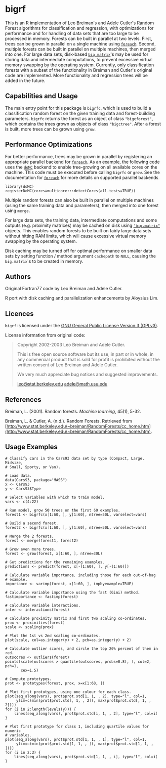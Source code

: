 bigrf
=====

This is an R implementation of Leo Breiman's and Adele Cutler's Random Forest algorithms for classification and regression, with optimizations for performance and for handling of data sets that are too large to be processed in memory. Forests can be built in parallel at two levels. First, trees can be grown in parallel on a single machine using [`foreach`](http://cran.r-project.org/web/packages/foreach/). Second, multiple forests can be built in parallel on multiple machines, then merged into one. For large data sets, disk-based [`big.matrix`](http://cran.r-project.org/web/packages/bigmemory/)'s may be used for storing data and intermediate computations, to prevent excessive virtual memory swapping by the operating system. Currently, only classification forests with a subset of the functionality in Breiman and Cutler's original code are implemented. More functionality and regression trees will be added in the future.

Capabilities and Usage
----------------------

  The main entry point for this package is `bigrfc`, which is used to build a classification random forest on the given training data and forest-building parameters. `bigrfc` returns the forest as an object of class `"bigcforest"`, which contains the trees grown as objects of class `"bigctree"`. After a forest is built, more trees can be grown using `grow`.

Performance Optimizations
-------------------------

For better performance, trees may be grown in parallel by registering an appropriate parallel backend for [`foreach`](http://cran.r-project.org/web/packages). As an example, the following code uses the [`doMC`](http://cran.r-project.org/web/packages/doMC/) backend to enable tree-growing on all available cores on the machine. This code must be executed before calling `bigrfc` or `grow`. See the documentation for [`foreach`](http://cran.r-project.org/web/packages) for more details on supported parallel backends.

    library(doMC)
    registerDoMC(cores=multicore:::detectCores(all.tests=TRUE))

Multiple random forests can also be built in parallel on multiple machines (using the same training data and parameters), then merged into one forest using `merge`.

For large data sets, the training data, intermediate computations and some outputs (e.g. proximity matrices) may be cached on disk using [`"big.matrix"`](http://cran.r-project.org/web/packages/bigmemory/) objects. This enables random forests to be built on fairly large data sets without hitting RAM limits, which will cause excessive virtual memory swapping by the operating system.

Disk caching may be turned off for optimal performance on smaller data sets by setting function / method argument `cachepath` to `NULL`, causing the `big.matrix`'s to be created in memory.

Authors
-------

Original Fortran77 code by Leo Breiman and Adele Cutler.
  
R port with disk caching and parallelization enhancements by Aloysius Lim.

Licences
--------

`bigrf` is licensed under the [GNU General Public License Version 3 (GPLv3)](http://www.gnu.org/licenses/gpl.html).

License information from original code:

> Copyright 2002-2003  Leo Breiman and Adele Cutler.
> 
> This is free open source software but its use, in part or in whole, in any commercial product that is sold for profit is prohibited without the written consent of Leo Breiman and Adele Cutler.
> 
> We very much appreciate bug notices and suggested improvements.
> 
> leo@stat.berkeley.edu   adele@math.usu.edu

References
----------

Breiman, L. (2001). Random forests. *Machine learning*, 45(1), 5-32.
  
Breiman, L. & Cutler, A. (n.d.). Random Forests. Retrieved from [http://www.stat.berkeley.edu/~breiman/RandomForests/cc_home.htm](http://www.stat.berkeley.edu/~breiman/RandomForests/cc_home.htm).

Usage Examples
--------------
    # Classify cars in the Cars93 data set by type (Compact, Large, Midsize,
    # Small, Sporty, or Van).
    
    # Load data.
    data(Cars93, package="MASS")
    x <- Cars93
    y <- Cars93$Type
    
    # Select variables with which to train model.
    vars <- c(4:22)
    
    # Run model, grow 50 trees on the first 60 examples.
    forest1 <- bigrfc(x[1:60, ], y[1:60], ntree=50L, varselect=vars)
    
    # Build a second forest.
    forest2 <- bigrfc(x[1:60, ], y[1:60], ntree=50L, varselect=vars)
    
    # Merge the 2 forests.
    forest <- merge(forest1, forest2)
	
	# Grow even more trees.
	forest <- grow(forest, x[1:60, ], ntree=30L)
	
    # Get predictions for the remaining examples.
    predictions <- predict(forest, x[-(1:60), ], y[-(1:60)])
    
    # Calculate variable importance, including those for each out-of-bag
    # example.
    importance <- varimp(forest, x[1:60, ], impbyexample=TRUE)
    
    # Calculate variable importance using the fast (Gini) method.
    fastimportance <- fastimp(forest)
    
    # Calculate variable interactions.
    inter <- interactions(forest)
    
    # Calculate proximity matrix and first two scaling co-ordinates.
    prox <- proximities(forest)
    scale <- scaling(prox)
    
    # Plot the 1st vs 2nd scaling co-ordinates.
    plot(scale, col=as.integer(y) + 2, pch=as.integer(y) + 2)

    # Calculate outlier scores, and circle the top 20% percent of them in red.
    outscores <- outliers(forest)
    points(scale[outscores > quantile(outscores, probs=0.8), ], col=2, pch=1,
           cex=1.5)
    
    # Compute prototypes.
    prot <- prototypes(forest, prox, x=x[1:60, ])
    
    # Plot first prototypes, using one colour for each class.
    plot(seq_along(vars), prot$prot.std[1, 1, , 2], type="l", col=1,
         ylim=c(min(prot$prot.std[, 1, , 2]), max(prot$prot.std[, 1, , 2])))
    for (i in 2:length(levels(y))) {
        lines(seq_along(vars), prot$prot.std[i, 1, , 2], type="l", col=i)
    }

    # Plot first prototype for class 1, including quartile values for numeric
    # variables.
    plot(seq_along(vars), prot$prot.std[1, 1, , 1], type="l", col=1,
         ylim=c(min(prot$prot.std[1, 1, , ]), max(prot$prot.std[1, 1, , ])))
    for (i in 2:3) {
        lines(seq_along(vars), prot$prot.std[1, 1, , i], type="l", col=i)
    }
    
